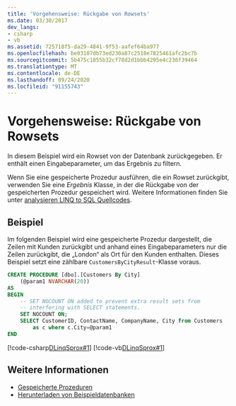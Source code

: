 ```yaml
---
title: 'Vorgehensweise: Rückgabe von Rowsets'
ms.date: 03/30/2017
dev_langs:
- csharp
- vb
ms.assetid: 725718f5-da29-4841-9f53-aafef64ba977
ms.openlocfilehash: be03107db73ed230a87c2518e7825461afc2bc7b
ms.sourcegitcommit: 5b475c1855b32cf78d2d1bbb4295e4c236f39464
ms.translationtype: MT
ms.contentlocale: de-DE
ms.lasthandoff: 09/24/2020
ms.locfileid: "91155743"
---
```

# <a name="how-to-return-rowsets"></a>Vorgehensweise: Rückgabe von Rowsets

In diesem Beispiel wird ein Rowset von der Datenbank zurückgegeben. Er enthält einen Eingabeparameter, um das Ergebnis zu filtern.  
  
 Wenn Sie eine gespeicherte Prozedur ausführen, die ein Rowset zurückgibt, verwenden Sie eine *Ergebnis* Klasse, in der die Rückgabe von der gespeicherten Prozedur gespeichert wird. Weitere Informationen finden Sie unter [analysieren LINQ to SQL Quellcodes](analyzing-linq-to-sql-source-code.md).  
  
## <a name="example"></a>Beispiel  

 Im folgenden Beispiel wird eine gespeicherte Prozedur dargestellt, die Zeilen mit Kunden zurückgibt und anhand eines Eingabeparameters nur die Zeilen zurückgibt, die „London“ als Ort für den Kunden enthalten. Dieses Beispiel setzt eine zählbare `CustomersByCityResult`-Klasse voraus.  
  
```sql  
CREATE PROCEDURE [dbo].[Customers By City]  
    (@param1 NVARCHAR(20))  
AS  
BEGIN  
    -- SET NOCOUNT ON added to prevent extra result sets from  
    -- interfering with SELECT statements.  
    SET NOCOUNT ON;  
    SELECT CustomerID, ContactName, CompanyName, City from Customers  
        as c where c.City=@param1  
END  
```  
  
 [!code-csharp[DLinqSprox#1](../../../../../../samples/snippets/csharp/VS_Snippets_Data/DLinqSprox/cs/northwind-sprox.cs#1)]
 [!code-vb[DLinqSprox#1](../../../../../../samples/snippets/visualbasic/VS_Snippets_Data/DLinqSprox/vb/northwind-sprox.vb#1)]  
  
## <a name="see-also"></a>Weitere Informationen

- [Gespeicherte Prozeduren](stored-procedures.md)
- [Herunterladen von Beispieldatenbanken](downloading-sample-databases.md)
